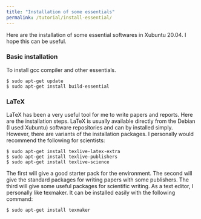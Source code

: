 ```yaml
---
title: "Installation of some essentials"
permalink: /tutorial/install-essential/
---
```


Here are the installation of some essential softwares in Xubuntu 20.04. I hope this can be useful.

### Basic installation

To install gcc compiler and other essentials.

```shell
$ sudo apt-get update
$ sudo apt-get install build-essential
```

### LaTeX

LaTeX has been a very useful tool for me to write papers and reports. Here are the installation steps. LaTeX is usually available directly from the Debian (I used Xubuntu) software repositories and can by installed simply. However, there are variants of the installation packages. I personally would recommend the following for scientists:

```shell
$ sudo apt-get install texlive-latex-extra
$ sudo apt-get install texlive-publishers
$ sudo apt-get install texlive-science
```

The first will give a good starter pack for the environment. The second will give the standard packages for writing papers with some publishers. The third will give some useful packages for scientific writing. As a text editor, I personally like texmaker. It can be installed easily with the following command:

```shell
$ sudo apt-get install texmaker
```
